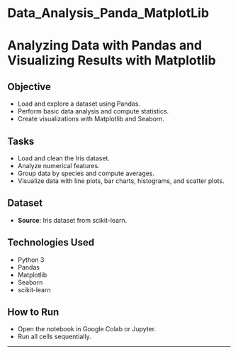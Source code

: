 # Data_Analysis_Panda_MatplotLib
# Analyzing Data with Pandas and Visualizing Results with Matplotlib

## Objective
- Load and explore a dataset using Pandas.
- Perform basic data analysis and compute statistics.
- Create visualizations with Matplotlib and Seaborn.

## Tasks
- Load and clean the Iris dataset.
- Analyze numerical features.
- Group data by species and compute averages.
- Visualize data with line plots, bar charts, histograms, and scatter plots.

## Dataset
- **Source**: Iris dataset from scikit-learn.

## Technologies Used
- Python 3
- Pandas
- Matplotlib
- Seaborn
- scikit-learn

## How to Run
- Open the notebook in Google Colab or Jupyter.
- Run all cells sequentially.

---
